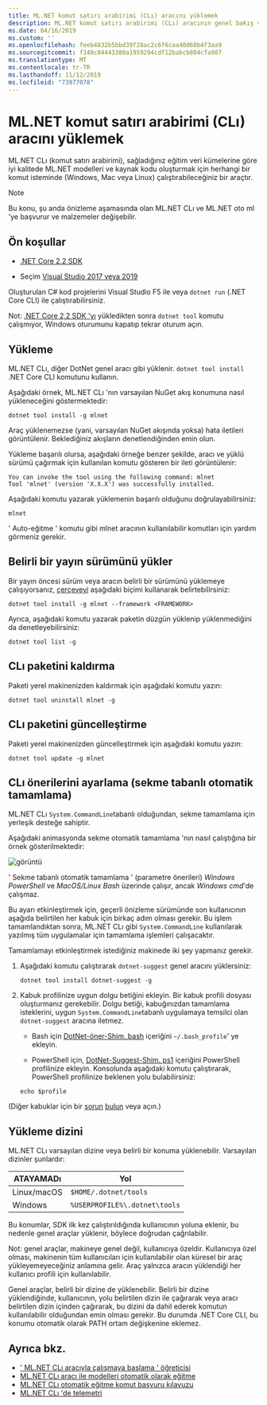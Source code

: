 ```yaml
---
title: ML.NET komut satırı arabirimi (CLı) aracını yüklemek
description: ML.NET komut satırı arabirimi (CLı) aracının genel bakış ve yükleme.
ms.date: 04/16/2019
ms.custom: ''
ms.openlocfilehash: feeb4832b5bbd39f28ac2c6f6caa40d60b4f3aa9
ms.sourcegitcommit: f348c84443380a1959294cdf12babcb804cfa987
ms.translationtype: MT
ms.contentlocale: tr-TR
ms.lasthandoff: 11/12/2019
ms.locfileid: "73977078"
---
```

# <a name="how-to-install-the-mlnet-command-line-interface-cli-tool"></a>ML.NET komut satırı arabirimi (CLı) aracını yüklemek

ML.NET CLı (komut satırı arabirimi), sağladığınız eğitim veri kümelerine göre iyi kalitede ML.NET modelleri ve kaynak kodu oluşturmak için herhangi bir komut isteminde (Windows, Mac veya Linux) çalıştırabileceğiniz bir araçtır.

> [!NOTE]
> Bu konu, şu anda önizleme aşamasında olan ML.NET CLı ve ML.NET oto ml 'ye başvurur ve malzemeler değişebilir.

## <a name="pre-requisites"></a>Ön koşullar

- [.NET Core 2,2 SDK](https://dotnet.microsoft.com/download/dotnet-core/2.2)

- Seçim [Visual Studio 2017 veya 2019](https://visualstudio.microsoft.com/vs/)

Oluşturulan C# kod projelerini Visual Studio F5 ile veya `dotnet run` (.NET Core CLI) ile çalıştırabilirsiniz.

Not: [.NET Core 2,2 SDK 'yı](https://dotnet.microsoft.com/download/dotnet-core/2.2) yükledikten sonra `dotnet tool` komutu çalışmıyor, Windows oturumunu kapatıp tekrar oturum açın.

## <a name="install"></a>Yükleme

ML.NET CLı, diğer DotNet genel aracı gibi yüklenir. `dotnet tool install` .NET Core CLI komutunu kullanın.

Aşağıdaki örnek, ML.NET CLı 'nın varsayılan NuGet akış konumuna nasıl yükleneceğini göstermektedir:

```dotnetcli
dotnet tool install -g mlnet
```

Araç yüklenemezse (yani, varsayılan NuGet akışında yoksa) hata iletileri görüntülenir. Beklediğiniz akışların denetlendiğinden emin olun.

Yükleme başarılı olursa, aşağıdaki örneğe benzer şekilde, aracı ve yüklü sürümü çağırmak için kullanılan komutu gösteren bir ileti görüntülenir:

```console
You can invoke the tool using the following command: mlnet
Tool 'mlnet' (version 'X.X.X') was successfully installed.
```

Aşağıdaki komutu yazarak yüklemenin başarılı olduğunu doğrulayabilirsiniz:

```console
mlnet
```

' Auto-eğitme ' komutu gibi mlnet aracının kullanılabilir komutları için yardım görmeniz gerekir.

## <a name="install-a-specific-release-version"></a>Belirli bir yayın sürümünü yükler

Bir yayın öncesi sürüm veya aracın belirli bir sürümünü yüklemeye çalışıyorsanız, [çerçeveyi](../../standard/frameworks.md) aşağıdaki biçimi kullanarak belirtebilirsiniz:

```dotnetcli
dotnet tool install -g mlnet --framework <FRAMEWORK>
```

Ayrıca, aşağıdaki komutu yazarak paketin düzgün yüklenip yüklenmediğini da denetleyebilirsiniz:

```dotnetcli
dotnet tool list -g
```

## <a name="uninstall-the-cli-package"></a>CLı paketini kaldırma

Paketi yerel makinenizden kaldırmak için aşağıdaki komutu yazın:

```dotnetcli
dotnet tool uninstall mlnet -g
```

## <a name="update-the-cli-package"></a>CLı paketini güncelleştirme

Paketi yerel makinenizden güncelleştirmek için aşağıdaki komutu yazın:

```dotnetcli
dotnet tool update -g mlnet
```

## <a name="set-up-cli-suggestions-tab-based-auto-completion"></a>CLı önerilerini ayarlama (sekme tabanlı otomatik tamamlama)

ML.NET CLı `System.CommandLine`tabanlı olduğundan, sekme tamamlama için yerleşik desteğe sahiptir.

Aşağıdaki animasyonda sekme otomatik tamamlama 'nın nasıl çalıştığına bir örnek gösterilmektedir:

![görüntü](./media/cli-tab-completion.gif)

' Sekme tabanlı otomatik tamamlama ' (parametre önerileri) *Windows PowerShell* ve *MacOS/Linux Bash* üzerinde çalışır, ancak *Windows cmd*'de çalışmaz.

Bu ayarı etkinleştirmek için, geçerli önizleme sürümünde son kullanıcının aşağıda belirtilen her kabuk için birkaç adım olması gerekir. Bu işlem tamamlandıktan sonra, ML.NET CLı gibi `System.CommandLine` kullanılarak yazılmış tüm uygulamalar için tamamlama işlemleri çalışacaktır.

Tamamlamayı etkinleştirmek istediğiniz makinede iki şey yapmanız gerekir.

1. Aşağıdaki komutu çalıştırarak `dotnet-suggest` genel aracını yüklersiniz:

    ```dotnetcli
    dotnet tool install dotnet-suggest -g
    ```

2. Kabuk profilinize uygun dolgu betiğini ekleyin. Bir kabuk profili dosyası oluşturmanız gerekebilir. Dolgu betiği, kabuğınızdan tamamlama isteklerini, uygun `System.CommandLine`tabanlı uygulamaya temsilci olan `dotnet-suggest` aracına iletmez.

    - Bash için [DotNet-öner-Shim. bash](https://github.com/dotnet/System.CommandLine/blob/master/src/System.CommandLine.Suggest/dotnet-suggest-shim.bash) içeriğini `~/.bash_profile`' ye ekleyin.

    - PowerShell için, [DotNet-Suggest-Shim. ps1](https://github.com/dotnet/System.CommandLine/blob/master/src/System.CommandLine.Suggest/dotnet-suggest-shim.ps1) içeriğini PowerShell profilinize ekleyin. Konsolunda aşağıdaki komutu çalıştırarak, PowerShell profilinize beklenen yolu bulabilirsiniz:

    ```console
    echo $profile
    ```

(Diğer kabuklar için bir [sorun](https://github.com/dotnet/System.CommandLine/issues) [bulun](https://github.com/dotnet/System.CommandLine/issues?q=is%3Aissue+is%3Aopen+label%3A%22shell+suggestion%22) veya açın.)

## <a name="installation-directory"></a>Yükleme dizini

ML.NET CLı varsayılan dizine veya belirli bir konuma yüklenebilir. Varsayılan dizinler şunlardır:

| ATAYAMADı          | Yol                          |
|-------------|-------------------------------|
| Linux/macOS | `$HOME/.dotnet/tools`         |
| Windows     | `%USERPROFILE%\.dotnet\tools` |

Bu konumlar, SDK ilk kez çalıştırıldığında kullanıcının yoluna eklenir, bu nedenle genel araçlar yüklenir, böylece doğrudan çağrılabilir.

Not: genel araçlar, makineye genel değil, kullanıcıya özeldir. Kullanıcıya özel olması, makinenin tüm kullanıcıları için kullanılabilir olan küresel bir araç yükleyemeyeceğiniz anlamına gelir. Araç yalnızca aracın yüklendiği her kullanıcı profili için kullanılabilir.

Genel araçlar, belirli bir dizine de yüklenebilir. Belirli bir dizine yüklendiğinde, kullanıcının, yolu belirtilen dizin ile çağırarak veya aracı belirtilen dizin içinden çağırarak, bu dizini da dahil ederek komutun kullanılabilir olduğundan emin olması gerekir.
Bu durumda .NET Core CLI, bu konumu otomatik olarak PATH ortam değişkenine eklemez.

## <a name="see-also"></a>Ayrıca bkz.

- [' ML.NET CLı aracıyla çalışmaya başlama ' öğreticisi](../tutorials/mlnet-cli.md)
- [ML.NET CLı aracı ile modelleri otomatik olarak eğitme](../automate-training-with-cli.md)
- [ML.NET CLı otomatik eğitme komut başvuru kılavuzu](../reference/ml-net-cli-reference.md)
- [ML.NET CLı 'de telemetri](../resources/ml-net-cli-telemetry.md)
